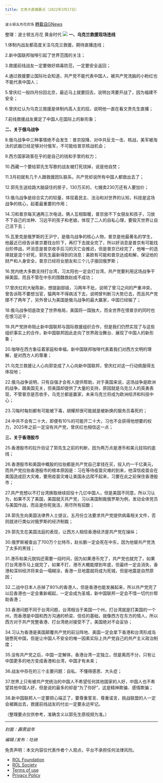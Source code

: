 ```yaml
---
title: 文贵大直播要点（2022年3月17日）
---
```

`波士顿五月花农场` [轉載自GNews](https://gnews.org/zh-hans/2181799/)

整理：波士顿五月花 黄金时代
![](https://assets.gnews.org/wp-content/uploads/2022/03/20220227-01.jpg)
**一、乌克兰救援现场连线**

1.体制内战友都高度关注乌克兰救援，期待直播连线；

2.新中国联邦咖啡引起了世界范围的关注；

3.救援前线战友一定要做好病毒防范，一定要安全返回；

4.通过救援要让国际社会知道，共产党不能代表中国人，被共产党洗脑的小粉红也不能代表中国人；

5.曾庆红一般四月份回北京，最近马上就要回去，说明台湾要开战了，因为福建不安全；

6.曾庆红认为乌克兰救援是体制内高人支的招，说明他一直在看文贵先生直播；

7.前线救援战友奠定了中国人在国际上的新形象；

**二、关于俄乌战争**

8.俄乌战争中三种事情绝不会发生：普京投降、对中共反戈一击、核战，美军被淘汰的武器已经足够对付俄军，不可能给普京核战机会；

9.西方国家政客在乎的是自己的钱和手里的权力；

10.西藏一个要给郭先生写歌的战友被打死烧掉，说是他自焚；

11.3月初就有几千人跟救援团队联系，共产党却说所有中国人都救出去了；

12.郭先生送给路大脑袋住的房子，130万买的，七嫂卖230万还有人要加价；

13.俄乌战争是综合实力的较量，体现着民主、法治和对世界的认知，科技是这场战争的核心，起着最重要的作用；

14.习和普京每天通两三次电话，俩人互相取暖，普京放不下女朋友和孩子，习放不下自己的龙种、习远平的孩子和老娘，体现了二人的自私心理，要毁灭世界让自己活下去；

15.瓦里克是俄罗斯的王沪宁，是俄乌战争的核心人物，普京是他最著名的学生，他最近已经告诉普京要找台阶下，再打下去就全完了，所以好消息是普京有可能找台阶停战，坏消息是普京收手后习的灭亡会推迟，但是普京已经完了，他唯一的选择就是混个好死，郭先生最新得到的消息：美欧有可能和普京达成和解，保证他的财产和人身安全，普京已经将女朋友和三个儿子接回俄罗斯；

16.党内绝大多数支持打台湾，习太阳也一定会打台湾，共产党要利用这场战争干掉美国，而且不管在中东的围魏救赵成不成功；

17.曾庆红的大秘陈新，想提副部级，习两年不批，说明了曾习之间的严重冲突，曾告诉陈不要想当官，猫两年不得病活下去，说明曾判断习大势已去，而且共产党撑不了两年了，另外曾认为美国是俄乌战争的最大赢家，中国已经输了；

18.俄乌战争彻底改变了世界格局，美国将一国独大，而全世界在恨普京的同时也在恨习近平；

19.共产党拼命阻止新中国联邦与国际救援组织合作，但是我们仍然实现了与这些组织事实上的合作，新中国联邦因此走向了世界政治舞台、展现了中国人的新形象；

20.咖啡在西方象征着家庭和幸福，新中国联邦咖啡代表着我们对西方文明的理解，是对西方人的尊重；

21.乌克兰救援让人心向郭变成了人心向新中国联邦，曾庆红对这一行动佩服得五体投地；

22.俄乌战争说明，只有自强才会有人提供帮助，对于美国来说，这场战争是欧洲的战争，跟美国无关，但美国却提供了大量的支持，原因就是乌克兰人的英勇表现，不管普京是否收手，乌克兰都是赢家，未来乌克兰将成为欧洲经济和科技中心；

23.习每时每刻都有可能被下毒，胡耀邦很可能就是被新换的服务员毒死的；

24.中共不会有二十大，即便有10%的可能开二十大，习也不会获得他想要的权力，2025年之前一定没有共产党，曾庆红也相信这一点；

**三、关于香港股市**

25.香港股市的拉升验证了郭先生之前的判断，因为两万点是港币和美元挂钩的底线；

26.香港股市和美国中概股的拉抬都是共产党自己拿钱在买，投入约一千亿美元，而共产党拉抬香港股市的根本原因是：习在等待疫苗灾难的到来，他深信疫苗会在美国造成巨大灾难，要用疫苗灾难让美国永远爬不起来，习要在此之前保住香港股市；

27.共产党想以不打台湾换取继续奴役十几亿中国人，但是美国不同意，所以习认为，如果不灭了美国，美国就灭共产党，习以美国制裁俄罗斯为例，发动全体党员与美国作战，而且是你死我活，用尽所有招数；

28.郭先生向美国法律界人士提议，五月份立法要求共产党提供病毒相关文件，否则就进行类似对俄罗斯的经济制裁；

29.郭先生在美国法庭的表现，让西方人相信香港经济是共产党在操纵；

30.俄罗斯被查出了700万个比特币，赵长鹏一定会死在中东，因为他替共产党洗了太多的黑钱；

31.港币和美元脱钩还需要一段时间，因为如果港币完了，共产党也就完了，如果打台湾港币马上就完了，如果不打，港币大概能撑到年底，但最终一定会消失，香港和深圳经济将来会一塌糊涂，香港一旦地震就将成为死城，但是地震是自然原因；

32.二战中日本人杀掉了80%的香港人，但是香港也能发展起来，所以共产党完了以后香港也一定会重新崛起，一定会成为圣城，新中国联邦一定会不惜一切代价帮助香港；

33.香港问题不同于台湾问题，台湾相当于美国一个州，打台湾就是打美国的一个州，而香港是中国和西方沟通的桥梁、信任的基础，就像西方在东方的情人，所以西方对于共产党整香港、打台湾绝对接受不了，美国绝对不会妥协；

34.习认为香港是美国颠覆共产党的前沿阵地、美国一定会拿下香港和台湾形成岛链憋死中国，但是让中国人不安全的唯一因素实际上共产党自己的共产主义政治制度；

35.没有共产党之后，中国一定解体，香港台湾一定独立，但是离而不分，只有让中国更多的地方变成香港和台湾，中国才有未来；

36.战友中存在的三个主要问题：自私、不懂得感恩、大头症；

37.世界上只有被共产党统治的中国人不希望任何其他国家的人好，中国人也不希望其他中国人好，但是说的最多的却是“为了你好”，这是精神欺骗、感情欺骗；

38.新中国联邦人一定要把心端正了，要尊重誓言、尊重诺言，挑战联盟的人一定会被踢出去，救援前线战友的付出一定要永远牢记。



（整理要点仅供参考，准确含义以郭先生原视频为准。）

* * *

*封面：霹雳鼠年*

*编辑 /发布：吐纳*

 

免责声明：本文内容仅代表作者个人观点，平台不承担任何法律风险。

- [ROL Foundation](https://rolfoundation.org/)
- [ROL Society](https://rolsociety.org/)
- [Terms of use](https://gnews.org/terms-of-use-3/)
- [Privacy Policy](https://gnews.org/privacy-policy/)
